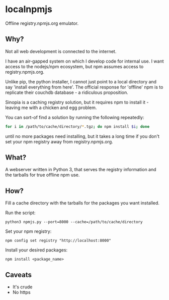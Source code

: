 # localnpmjs
Offline registry.npmjs.org emulator.

## Why?

Not all web development is connected to the internet.

I have an air-gapped system on which I develop code for internal use. I want access
to the nodejs/npm ecosystem, but npm assumes access to registry.npmjs.org.

Unlike pip, the python installer, I cannot just point to a local directory and say
'install everything from here'. The official response for 'offline' npm is to
replicate their couchdb database - a ridiculous proposition.

Sinopia is a caching registry solution, but it requires npm to install it - leaving
me with a chicken and egg problem.

You can sort-of find a solution by running the following repeatedly:

```bash
for i in /path/to/cache/directory/*.tgz; do npm install $i; done
```

until no more packages need installing, but it takes a long time if you don't
set your npm registry away from registry.npmjs.org.

## What?

A webserver written in Python 3, that serves the registry information and the tarballs
for true offline npm use.

## How?

Fill a cache directory with the tarballs for the packages you want installed.

Run the script:

```
python3 npmjs.py --port=8000 --cache=/path/to/cache/directory
```

Set your npm registry:

```
npm config set registry "http://localhost:8000"
```

Install your desired packages:

```
npm install <package_name>
```

## Caveats

  - It's crude
  - No https
